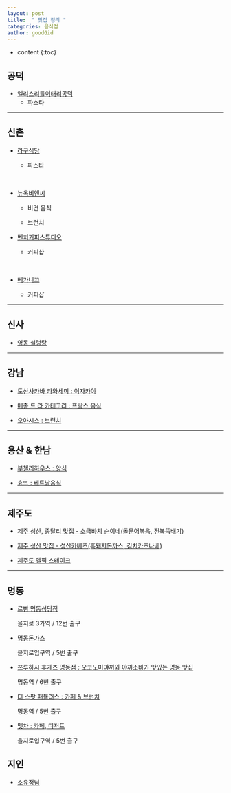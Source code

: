 ```yaml
---
layout: post
title:  " 맛집 정리 "
categories: 음식점
author: goodGid
---
```

* content
{:toc}

## 공덕

* [엘리스리틀이태리공덕](https://search.naver.com/search.naver?sm=tab_sug.search&where=nexearch&query=%EC%97%98%EB%A6%AC%EC%8A%A4%EB%A6%AC%ED%8B%80%EC%9D%B4%ED%83%9C%EB%A6%AC%EA%B3%B5%EB%8D%95&oquery=%EA%B3%B5%EB%8D%95+%EC%97%98%EB%A6%AC%EC%8A%A4%EB%A6%AC%ED%8B%80%EC%9D%B4%ED%83%9C%EB%A6%AC&tqi=U3jpjsp0Jywss5%2Bp0dCssssssbN-445213&acq=%EA%B3%B5%EB%8D%95+%EC%97%98%EB%A6%AC%EC%8A%A4%EB%A6%AC%ED%8B%80%EC%9D%B4%ED%83%9C%EB%A6%AC&acr=1&qdt=0)
  - 파스타

---

## 신촌

* [라구식당](https://search.naver.com/search.naver?sm=tab_hty.top&where=nexearch&query=%EC%8B%A0%EC%B4%8C+%EB%9D%BC%EA%B5%AC%EC%8B%9D%EB%8B%B9&oquery=%EC%97%98%EB%A6%AC%EC%8A%A4%EB%A6%AC%ED%8B%80%EC%9D%B4%ED%83%9C%EB%A6%AC%EA%B3%B5%EB%8D%95&tqi=U3jpjwp0Jy0ssaUkOwGssssssnN-400452)

  - 파스타

<br>

* [뉴옥비앤씨](https://search.naver.com/search.naver?sm=tab_hty.top&where=nexearch&query=%EC%8B%A0%EC%B4%8C+%EB%89%B4%EC%98%A5%EB%B9%84%EC%95%A4%EC%94%A8&oquery=%EC%8B%A0%EC%B4%8C+%EB%9D%BC%EA%B5%AC%EC%8B%9D%EB%8B%B9&tqi=U3jpFlp0Jywss59SW9Kssssst6l-140119)

  - 비건 음식

  - 브런치

* [벤치커피스튜디오](https://search.naver.com/search.naver?sm=tab_hty.top&where=nexearch&query=%EC%8B%A0%EC%B4%8C+%EB%B2%A4%EC%B9%98%EC%BB%A4%ED%94%BC%EC%8A%A4%ED%8A%9C%EB%94%94%EC%98%A4&oquery=%EC%8B%A0%EC%B4%8C+%EB%89%B4%EC%98%A5%EB%B9%84%EC%95%A4%EC%94%A8&tqi=U3jp%2Fsp0YidssN%2FtUUVssssss7o-085992)

  - 커피샵

<br>

* [베가니끄](https://search.naver.com/search.naver?sm=tab_hty.top&where=nexearch&query=%EC%8B%A0%EC%B4%8C+%EB%B2%A0%EA%B0%80%EB%8B%88%EB%81%84&oquery=%EC%8B%A0%EC%B4%8C+%EB%B2%A4%EC%B9%98%EC%BB%A4%ED%94%BC%EC%8A%A4%ED%8A%9C%EB%94%94%EC%98%A4&tqi=U3jqtwp0JXVssbXRtWhssssss1h-284065)

  - 커피샵

---

## 신사

* [영동 설렁탕](https://search.naver.com/search.naver?where=nexearch&sm=top_hty&fbm=0&ie=utf8&query=%EC%98%81%EB%8F%99+%EC%84%A4%EB%A0%81%ED%83%95)

---

## 강남

* [도산사카바 카와세미 : 이자카야](https://m.place.naver.com/restaurant/1142279968/home)

* [메종 드 라 카테고리 : 프랑스 음식](https://m.place.naver.com/restaurant/36636541/home)

* [오아시스 : 브런치](https://map.naver.com/v5/entry/place/13117552?c=14141612.2143833,4512594.9239434,15,0,0,0,dh)


---


## 용산 & 한남

* [부첼리하우스 : 양식](https://m.place.naver.com/restaurant/783125368/home)

* [효뜨 : 베트남음식](https://m.place.naver.com/restaurant/1813533684/home)

---

## 제주도

* [제주 성산, 종달리 맛집 - 소금바치 순이네(돌문어볶음, 전복뚝배기)](https://m.blog.naver.com/yjseve/222180315834)

* [제주 성산 맛집 - 성산카베츠(흑돼지돈까스, 김치카츠나베)](https://m.blog.naver.com/yjseve/222180323399)

* [제주도 엘픽 스테이크](https://bit.ly/3CqYz4k)


---

## 명동

* [르빵 명동성당점](https://m.place.naver.com/restaurant/37520301/home?entry=pll)

  을지로 3가역 / 12번 출구

* [명동돈가스](https://m.place.naver.com/restaurant/11679455/home?entry=pll)

  을지로입구역 / 5번 출구

* [쯔루하시 후게츠 명동점 : 오코노미야끼와 야끼소바가 맛있는 명동 맛집](https://m.place.naver.com/restaurant/21037913/home?entry=pll)

  명동역 / 6번 출구

* [더 스팟 패뷸러스 : 카페 & 브런치](https://m.place.naver.com/restaurant/181633326/home?entry=pll)
  
  명동역 / 5번 출구

* [맷차 : 카페, 디저트](https://m.place.naver.com/restaurant/1507052049/home)

  을지로입구역 / 5번 출구



## 지인

* [소유정님](https://blog.naver.com/yjseve)